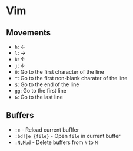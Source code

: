 # Vim

## Movements
- `h`: ←
- `l`: →
- `k`: ↑
- `j`: ↓
- `0`: Go to the first character of the line
- `^`: Go to the first non-blank charater of the line
- `$`: Go to the end of the line
- `gg`: Go to the first line
- `G`: Go to the last line

## Buffers
- `:e` - Reload current bufffer
- `:bd!|e {file}` - Open `file` in current buffer
- `:N,Mbd` - Delete buffers from `N` to `M`

